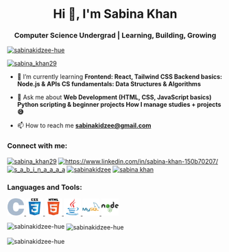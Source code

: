 <h1 align="center">Hi 👋, I'm Sabina Khan</h1>
<h3 align="center">Computer Science Undergrad | Learning, Building, Growing</h3>

<p align="left"> <a href="https://github.com/ryo-ma/github-profile-trophy"><img src="https://github-profile-trophy.vercel.app/?username=sabinakidzee-hue" alt="sabinakidzee-hue" /></a> </p>

<p align="left"> <a href="https://twitter.com/sabina_khan29" target="blank"><img src="https://img.shields.io/twitter/follow/sabina_khan29?logo=twitter&style=for-the-badge" alt="sabina_khan29" /></a> </p>

- 🌱 I’m currently learning **Frontend: React, Tailwind CSS Backend basics: Node.js & APIs CS fundamentals: Data Structures & Algorithms**

- 💬 Ask me about **Web Development (HTML, CSS, JavaScript basics) Python scripting & beginner projects How I manage studies + projects 😅**

- 📫 How to reach me **sabinakidzee@gmail.com**

<h3 align="left">Connect with me:</h3>
<p align="left">
<a href="https://twitter.com/sabina_khan29" target="blank"><img align="center" src="https://raw.githubusercontent.com/rahuldkjain/github-profile-readme-generator/master/src/images/icons/Social/twitter.svg" alt="sabina_khan29" height="30" width="40" /></a>
<a href="https://linkedin.com/in/https://www.linkedin.com/in/sabina-khan-150b70207/" target="blank"><img align="center" src="https://raw.githubusercontent.com/rahuldkjain/github-profile-readme-generator/master/src/images/icons/Social/linked-in-alt.svg" alt="https://www.linkedin.com/in/sabina-khan-150b70207/" height="30" width="40" /></a>
<a href="https://instagram.com/s_a_b_i_n_a_a_a_a" target="blank"><img align="center" src="https://raw.githubusercontent.com/rahuldkjain/github-profile-readme-generator/master/src/images/icons/Social/instagram.svg" alt="s_a_b_i_n_a_a_a_a" height="30" width="40" /></a>
<a href="https://www.hackerrank.com/sabinakidzee" target="blank"><img align="center" src="https://raw.githubusercontent.com/rahuldkjain/github-profile-readme-generator/master/src/images/icons/Social/hackerrank.svg" alt="sabinakidzee" height="30" width="40" /></a>
<a href="https://www.leetcode.com/sabina khan" target="blank"><img align="center" src="https://raw.githubusercontent.com/rahuldkjain/github-profile-readme-generator/master/src/images/icons/Social/leet-code.svg" alt="sabina khan" height="30" width="40" /></a>
</p>

<h3 align="left">Languages and Tools:</h3>
<p align="left"> <a href="https://www.cprogramming.com/" target="_blank" rel="noreferrer"> <img src="https://raw.githubusercontent.com/devicons/devicon/master/icons/c/c-original.svg" alt="c" width="40" height="40"/> </a> <a href="https://www.w3schools.com/css/" target="_blank" rel="noreferrer"> <img src="https://raw.githubusercontent.com/devicons/devicon/master/icons/css3/css3-original-wordmark.svg" alt="css3" width="40" height="40"/> </a> <a href="https://www.w3.org/html/" target="_blank" rel="noreferrer"> <img src="https://raw.githubusercontent.com/devicons/devicon/master/icons/html5/html5-original-wordmark.svg" alt="html5" width="40" height="40"/> </a> <a href="https://www.java.com" target="_blank" rel="noreferrer"> <img src="https://raw.githubusercontent.com/devicons/devicon/master/icons/java/java-original.svg" alt="java" width="40" height="40"/> </a> <a href="https://www.mysql.com/" target="_blank" rel="noreferrer"> <img src="https://raw.githubusercontent.com/devicons/devicon/master/icons/mysql/mysql-original-wordmark.svg" alt="mysql" width="40" height="40"/> </a> <a href="https://nodejs.org" target="_blank" rel="noreferrer"> <img src="https://raw.githubusercontent.com/devicons/devicon/master/icons/nodejs/nodejs-original-wordmark.svg" alt="nodejs" width="40" height="40"/> </a> </p>

<p><img align="left" src="https://github-readme-stats.vercel.app/api/top-langs?username=sabinakidzee-hue&show_icons=true&locale=en&layout=compact" alt="sabinakidzee-hue" /></p>

<p>&nbsp;<img align="center" src="https://github-readme-stats.vercel.app/api?username=sabinakidzee-hue&show_icons=true&locale=en" alt="sabinakidzee-hue" /></p>

<p><img align="center" src="https://github-readme-streak-stats.herokuapp.com/?user=sabinakidzee-hue&" alt="sabinakidzee-hue" /></p>
